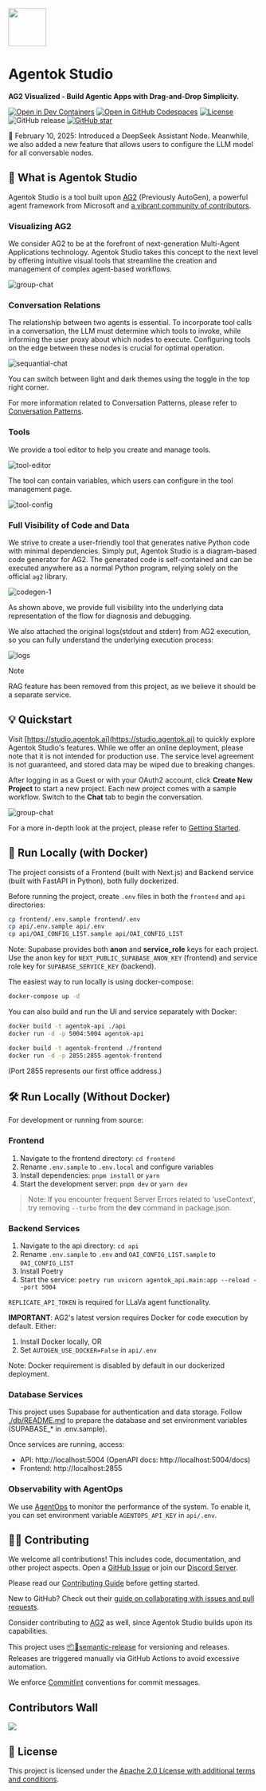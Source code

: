 <img src="./frontend/public/logo.png" width="76" />

# Agentok Studio

**AG2 Visualized - Build Agentic Apps with Drag-and-Drop Simplicity.**

[![Open in Dev Containers](https://img.shields.io/static/v1?label=Dev%20Containers&message=Open&color=blue&logo=visualstudiocode)](https://vscode.dev/redirect?url=vscode://ms-vscode-remote.remote-containers/cloneInVolume?url=https://github.com/dustland/agentok)
[![Open in GitHub Codespaces](https://img.shields.io/badge/Codespaces-Open-blue?style=flat&logo=github)](https://codespaces.new/dustland/agentok)
[![License](https://img.shields.io/badge/License-Apache_2.0-blue.svg)](https://opensource.org/licenses/Apache-2.0)
![GitHub release](https://img.shields.io/github/v/release/dustland/agentok)
[![GitHub star](https://img.shields.io/github/stars/dustland/agentok?style=flat&logo=github&color=black&labelColor=gray)](https://star-history.com/#dustland/agentok)

🎉 February 10, 2025: Introduced a DeepSeek Assistant Node. Meanwhile, we also added a new feature that allows users to configure the LLM model for all conversable nodes.

## 🌟 What is Agentok Studio

Agentok Studio is a tool built upon [AG2](https://github.com/ag2ai/ag2) (Previously AutoGen), a powerful agent framework from Microsoft and [a vibrant community of contributors](https://github.com/ag2ai/ag2?tab=readme-ov-file#contributors-wall).

### Visualizing AG2

We consider AG2 to be at the forefront of next-generation Multi-Agent Applications technology. Agentok Studio takes this concept to the next level by offering intuitive visual tools that streamline the creation and management of complex agent-based workflows.

![group-chat](./frontend/public/images/screenshot/group-chat.png)

### Conversation Relations

The relationship between two agents is essential. To incorporate tool calls in a conversation, the LLM must determine which tools to invoke, while informing the user proxy about which nodes to execute. Configuring tools on the edge between these nodes is crucial for optimal operation.

![sequantial-chat](./frontend/public/images/screenshot/sequential-chat.png)

You can switch between light and dark themes using the toggle in the top right corner.

For more information related to Conversation Patterns, please refer to [Conversation Patterns](https://docs.ag2.ai/docs/tutorial/conversation-patterns).

### Tools

We provide a tool editor to help you create and manage tools.

![tool-editor](./frontend/public/images/screenshot/tool-editor.png)

The tool can contain variables, which users can configure in the tool management page.

![tool-config](./frontend/public/images/screenshot/tool-config.png)

### Full Visibility of Code and Data

We strive to create a user-friendly tool that generates native Python code with minimal dependencies. Simply put, Agentok Studio is a diagram-based code generator for AG2. The generated code is self-contained and can be executed anywhere as a normal Python program, relying solely on the official `ag2` library.

![codegen-1](./frontend/public/images/screenshot/code-generation.png)

As shown above, we provide full visibility into the underlying data representation of the flow for diagnosis and debugging.

We also attached the original logs(stdout and stderr) from AG2 execution, so you can fully understand the underlying execution process:

![logs](./frontend/public/images/screenshot/logs.png)

> [!Note]
> RAG feature has been removed from this project, as we believe it should be a separate service.

## 💡 Quickstart

Visit [https://studio.agentok.ai](https://studio.agentok.ai) to quickly explore Agentok Studio's features. While we offer an online deployment, please note that it is not intended for production use. The service level agreement is not guaranteed, and stored data may be wiped due to breaking changes.

After logging in as a Guest or with your OAuth2 account, click **Create New Project** to start a new project. Each new project comes with a sample workflow. Switch to the **Chat** tab to begin the conversation.

![group-chat](./frontend/public/images/screenshot/group-chat.png)

For a more in-depth look at the project, please refer to [Getting Started](https://agentok.ai/getting-started).

## 🐳 Run Locally (with Docker)

The project consists of a Frontend (built with Next.js) and Backend service (built with FastAPI in Python), both fully dockerized.

Before running the project, create `.env` files in both the `frontend` and `api` directories:

```bash
cp frontend/.env.sample frontend/.env
cp api/.env.sample api/.env
cp api/OAI_CONFIG_LIST.sample api/OAI_CONFIG_LIST
```

Note: Supabase provides both **anon** and **service_role** keys for each project. Use the anon key for `NEXT_PUBLIC_SUPABASE_ANON_KEY` (frontend) and service role key for `SUPABASE_SERVICE_KEY` (backend).

The easiest way to run locally is using docker-compose:

```bash
docker-compose up -d
```

You can also build and run the UI and service separately with Docker:

```bash
docker build -t agentok-api ./api
docker run -d -p 5004:5004 agentok-api

docker build -t agentok-frontend ./frontend
docker run -d -p 2855:2855 agentok-frontend
```

(Port 2855 represents our first office address.)

## 🛠️ Run Locally (Without Docker)

For development or running from source:

### Frontend

1. Navigate to the frontend directory: `cd frontend`
2. Rename `.env.sample` to `.env.local` and configure variables
3. Install dependencies: `pnpm install` or `yarn`
4. Start the development server: `pnpm dev` or `yarn dev`

> Note: If you encounter frequent Server Errors related to 'useContext', try removing `--turbo` from the **dev** command in package.json.

### Backend Services

1. Navigate to the api directory: `cd api`
2. Rename `.env.sample` to `.env` and `OAI_CONFIG_LIST.sample` to `OAI_CONFIG_LIST`
3. Install Poetry
4. Start the service: `poetry run uvicorn agentok_api.main:app --reload --port 5004`

`REPLICATE_API_TOKEN` is required for LLaVa agent functionality.

**IMPORTANT**: AG2's latest version requires Docker for code execution by default. Either:

1. Install Docker locally, OR
2. Set `AUTOGEN_USE_DOCKER=False` in `api/.env`

Note: Docker requirement is disabled by default in our dockerized deployment.

### Database Services

This project uses Supabase for authentication and data storage. Follow [./db/README.md](./db/README.md) to prepare the database and set environment variables (SUPABASE\_\* in .env.sample).

Once services are running, access:

- API: http://localhost:5004 (OpenAPI docs: http://localhost:5004/docs)
- Frontend: http://localhost:2855

### Observability with AgentOps

We use [AgentOps](https://agentops.ai) to monitor the performance of the system. To enable it, you can set environment variable `AGENTOPS_API_KEY` in `api/.env`.

## 👨‍💻 Contributing

We welcome all contributions! This includes code, documentation, and other project aspects. Open a [GitHub Issue](https://github.com/hughlv/agentok/issues/new) or join our [Discord Server](https://discord.gg/xBQxwRSWfm).

Please read our [Contributing Guide](./CONTRIBUTING.md) before getting started.

New to GitHub? Check out their [guide on collaborating with issues and pull requests](https://help.github.com/categories/collaborating-with-issues-and-pull-requests/).

Consider contributing to [AG2](https://github.com/ag2ai/ag2) as well, since Agentok Studio builds upon its capabilities.

This project uses [📦🚀semantic-release](https://github.com/semantic-release/semantic-release) for versioning and releases. Releases are triggered manually via GitHub Actions to avoid excessive automation.

We enforce [Commitlint](https://commitlint.js.org/#/) conventions for commit messages.

## Contributors Wall

<a href="https://github.com/hughlv/agentok/graphs/contributors">
  <img src="https://contrib.rocks/image?repo=hughlv/agentok" />
</a>

## 📝 License

This project is licensed under the [Apache 2.0 License with additional terms and conditions](./LICENSE.md).
